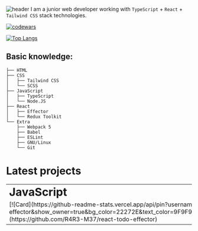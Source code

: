 ![header](https://capsule-render.vercel.app/api?type=waving&color=gradient&height=256&section=header&text=R4R3-M37&fontSize=100&animation=fadeIn&fontAlignY=50&descAlignY=50&descAlign=65)
I am a junior web developer working with ```TypeScript``` + ```React``` + ```Tailwind CSS``` stack technologies.

[![codewars](https://www.codewars.com/users/nksbsk/badges/large)](https://www.codewars.com/users/nksbsk)

[![Top Langs](https://github-readme-stats.vercel.app/api/top-langs/?username=R4R3-M37&layout=compact&bg_color=22272E&text_color=9F9F9F&title_color=9F9F9F&icon_color=9F9F9F)](https://github.com/anuraghazra/github-readme-stats)

## Basic knowledge: 

```
├── HTML
├── CSS
│   ├── Tailwind CSS
│   └── SCSS
├── JavaScript
│   ├── TypeScript
│   └── Node.JS
├── React
│   ├── Effector
│   └── Redux Toolkit
└── Extra
    ├── Webpack 5
    ├── Babel
    ├── ESLint
    ├── GNU/Linux
    └── Git
```

# Latest projects

<table border="0">
 <tr>
    <td><b style="font-size:30px">JavaScript</b></td>
    <td><b style="font-size:30px">TypeScript</b></td>
 </tr>
 <tr>
    <td>[![Card](https://github-readme-stats.vercel.app/api/pin?username=R4R3-M37&repo=react-todo-effector&show_owner=true&bg_color=22272E&text_color=9F9F9F&title_color=9F9F9F&icon_color=9F9F9F)](https://github.com/R4R3-M37/react-todo-effector)</td>
    <td>[![Card](https://github-readme-stats.vercel.app/api/pin?username=R4R3-M37&repo=react-pizza-effector&show_owner=true&bg_color=22272E&text_color=9F9F9F&title_color=9F9F9F&icon_color=9F9F9F)](https://github.com/R4R3-M37/react-pizza-effector)</td>
 </tr>
</table>
